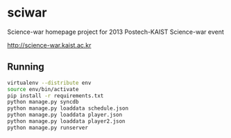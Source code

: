 sciwar
======

Science-war homepage project for 2013 Postech-KAIST Science-war event

http://science-war.kaist.ac.kr

Running
-------

```sh
virtualenv --distribute env
source env/bin/activate
pip install -r requirements.txt
python manage.py syncdb
python manage.py loaddata schedule.json
python manage.py loaddata player.json
python manage.py loaddata player2.json
python manage.py runserver
```
